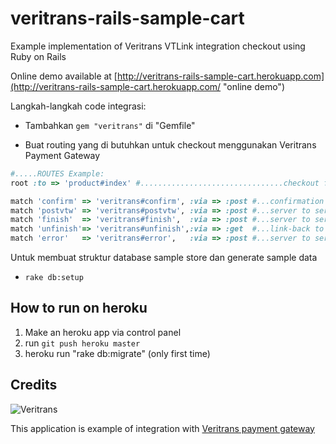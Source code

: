 veritrans-rails-sample-cart
===========================

Example implementation of Veritrans VTLink integration checkout using Ruby on Rails

Online demo available at [http://veritrans-rails-sample-cart.herokuapp.com](http://veritrans-rails-sample-cart.herokuapp.com/ "online demo")

Langkah-langkah code integrasi:

- Tambahkan `gem "veritrans"` di "Gemfile"

- Buat routing yang di butuhkan untuk checkout menggunakan Veritrans Payment Gateway

```ruby
#.....ROUTES Example:
root :to => 'product#index' #................................checkout form

match 'confirm' => 'veritrans#confirm', :via => :post #...confirmation (autosubmit to veritrans server)
match 'postvtw' => 'veritrans#postvtw', :via => :post #...server to server notification
match 'finish'  => 'veritrans#finish',  :via => :post #...server to server redirection
match 'unfinish'=> 'veritrans#unfinish',:via => :get  #...link-back to merchant web
match 'error'   => 'veritrans#error',   :via => :post #...server to server redirection
```

Untuk membuat struktur database sample store dan generate sample data

- `rake db:setup`

How to run on heroku
--------------------

1. Make an heroku app via control panel
2. run `git push heroku master`
3. heroku run "rake db:migrate" (only first time)


Credits
-------

![Veritrans](https://www.veritrans.co.id/images/logo-small.png)

This application is example of integration with [Veritrans payment gateway](https://www.veritrans.co.id)